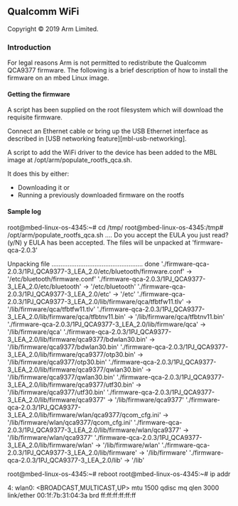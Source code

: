 ## Qualcomm WiFi

Copyright © 2019 Arm Limited.

### Introduction

For legal reasons Arm is not permitted to redistribute the Qualcomm QCA9377 firmware.
The following is a brief description of how to install the firmware on an mbed Linux image.

#### Getting the firmware

A script has been supplied on the root filesystem which will download the requisite firmware.

Connect an Ethernet cable or bring up the USB Ethernet interface as described in [USB networking feature][mbl-usb-networking].

A script to add the WiFi driver to the device has been added to the MBL image at /opt/arm/populate_rootfs_qca.sh.

It does this by either:

* Downloading it or
* Running a previously downloaded firmware on the rootfs

#### Sample log

root@mbed-linux-os-4345:~# cd /tmp/
root@mbed-linux-os-4345:/tmp# /opt/arm/populate_rootfs_qca.sh
....
Do you accept the EULA you just read? (y/N) y
EULA has been accepted. The files will be unpacked at 'firmware-qca-2.0.3'

Unpacking file ................................................... done
'./firmware-qca-2.0.3/1PJ_QCA9377-3_LEA_2.0/etc/bluetooth/firmware.conf' -> '/etc/bluetooth/firmware.conf'
'./firmware-qca-2.0.3/1PJ_QCA9377-3_LEA_2.0/etc/bluetooth' -> '/etc/bluetooth'
'./firmware-qca-2.0.3/1PJ_QCA9377-3_LEA_2.0/etc' -> '/etc'
'./firmware-qca-2.0.3/1PJ_QCA9377-3_LEA_2.0/lib/firmware/qca/tfbtfw11.tlv' -> '/lib/firmware/qca/tfbtfw11.tlv'
'./firmware-qca-2.0.3/1PJ_QCA9377-3_LEA_2.0/lib/firmware/qca/tfbtnv11.bin' -> '/lib/firmware/qca/tfbtnv11.bin'
'./firmware-qca-2.0.3/1PJ_QCA9377-3_LEA_2.0/lib/firmware/qca' -> '/lib/firmware/qca'
'./firmware-qca-2.0.3/1PJ_QCA9377-3_LEA_2.0/lib/firmware/qca9377/bdwlan30.bin' -> '/lib/firmware/qca9377/bdwlan30.bin'
'./firmware-qca-2.0.3/1PJ_QCA9377-3_LEA_2.0/lib/firmware/qca9377/otp30.bin' -> '/lib/firmware/qca9377/otp30.bin'
'./firmware-qca-2.0.3/1PJ_QCA9377-3_LEA_2.0/lib/firmware/qca9377/qwlan30.bin' -> '/lib/firmware/qca9377/qwlan30.bin'
'./firmware-qca-2.0.3/1PJ_QCA9377-3_LEA_2.0/lib/firmware/qca9377/utf30.bin' -> '/lib/firmware/qca9377/utf30.bin'
'./firmware-qca-2.0.3/1PJ_QCA9377-3_LEA_2.0/lib/firmware/qca9377' -> '/lib/firmware/qca9377'
'./firmware-qca-2.0.3/1PJ_QCA9377-3_LEA_2.0/lib/firmware/wlan/qca9377/qcom_cfg.ini' -> '/lib/firmware/wlan/qca9377/qcom_cfg.ini'
'./firmware-qca-2.0.3/1PJ_QCA9377-3_LEA_2.0/lib/firmware/wlan/qca9377' -> '/lib/firmware/wlan/qca9377'
'./firmware-qca-2.0.3/1PJ_QCA9377-3_LEA_2.0/lib/firmware/wlan' -> '/lib/firmware/wlan'
'./firmware-qca-2.0.3/1PJ_QCA9377-3_LEA_2.0/lib/firmware' -> '/lib/firmware'
'./firmware-qca-2.0.3/1PJ_QCA9377-3_LEA_2.0/lib' -> '/lib'

root@mbed-linux-os-4345:~# reboot
root@mbed-linux-os-4345:~# ip addr

4: wlan0: <BROADCAST,MULTICAST,UP> mtu 1500 qdisc mq qlen 3000
    link/ether 00:1f:7b:31:04:3a brd ff:ff:ff:ff:ff:ff
